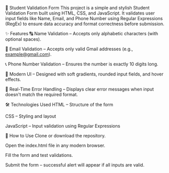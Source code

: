 🧾 Student Validation Form
This project is a simple and stylish Student Validation Form built using HTML, CSS, and JavaScript. It validates user input fields like Name, Email, and Phone Number using Regular Expressions (RegEx) to ensure data accuracy and format correctness before submission.

✨ Features
🔠 Name Validation – Accepts only alphabetic characters (with optional spaces).

📧 Email Validation – Accepts only valid Gmail addresses (e.g., example@gmail.com).

📞 Phone Number Validation – Ensures the number is exactly 10 digits long.

🎨 Modern UI – Designed with soft gradients, rounded input fields, and hover effects.

🚫 Real-Time Error Handling – Displays clear error messages when input doesn't match the required format.

🛠️ Technologies Used
HTML – Structure of the form

CSS – Styling and layout

JavaScript – Input validation using Regular Expressions

📂 How to Use
Clone or download the repository.

Open the index.html file in any modern browser.

Fill the form and test validations.

Submit the form – successful alert will appear if all inputs are valid.

